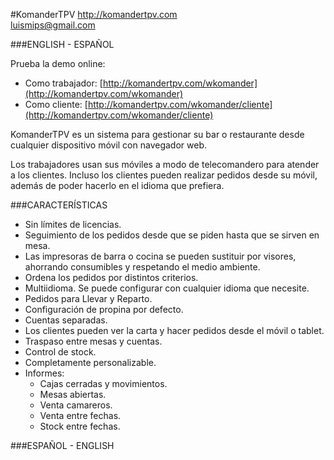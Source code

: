 #KomanderTPV
http://komandertpv.com<br/>
luismips@gmail.com

###ENGLISH - ESPAÑOL

Prueba la demo online:
- Como trabajador: [http://komandertpv.com/wkomander](http://komandertpv.com/wkomander)
- Como cliente: [http://komandertpv.com/wkomander/cliente](http://komandertpv.com/wkomander/cliente)

KomanderTPV es un sistema para gestionar su bar o restaurante desde cualquier dispositivo móvil con navegador web. 

Los trabajadores usan sus móviles a modo de telecomandero para atender a los clientes. Incluso los clientes pueden 
realizar pedidos desde su móvil, además de poder hacerlo en el idioma que prefiera.


###CARACTERÍSTICAS

- Sin límites de licencias.
- Seguimiento de los pedidos desde que se piden hasta que se sirven en mesa.
- Las impresoras de barra o cocina se pueden sustituir por visores, ahorrando consumibles y respetando el medio 
ambiente.
- Ordena los pedidos por distintos criterios.
- Multiidioma. Se puede configurar con cualquier idioma que necesite. 
- Pedidos para Llevar y Reparto.
- Configuración de propina por defecto.
- Cuentas separadas.
- Los clientes pueden ver la carta y  hacer pedidos desde el móvil o tablet.
- Traspaso entre mesas y cuentas.
- Control de stock.
- Completamente personalizable.
- Informes:
  - Cajas cerradas y movimientos.
  - Mesas abiertas.
  - Venta camareros.
  - Venta entre fechas.
  - Stock entre fechas.


###ESPAÑOL - ENGLISH
